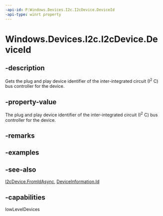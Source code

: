 ```yaml
---
-api-id: P:Windows.Devices.I2c.I2cDevice.DeviceId
-api-type: winrt property
---
```


<!-- Property syntax
public string DeviceId { get; }
-->

# Windows.Devices.I2c.I2cDevice.DeviceId

## -description
Gets the plug and play device identifier of the inter-integrated circuit (I<sup>2</sup> C) bus controller for the device.

## -property-value
The plug and play device identifier of the inter-integrated circuit (I<sup>2</sup> C) bus controller for the device.

## -remarks

## -examples

## -see-also
[I2cDevice.FromIdAsync](i2cdevice_fromidasync.md), [DeviceInformation.Id](../windows.devices.enumeration/deviceinformation_id.md)

## -capabilities
lowLevelDevices